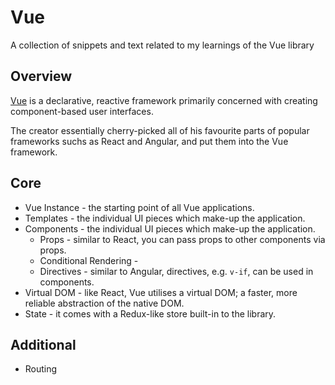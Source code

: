 # Vue

A collection of snippets and text related to my learnings of the Vue library

## Overview
[Vue](https://vuejs.org/v2/guide/) is a declarative, reactive framework primarily concerned with creating component-based user interfaces. 

The creator essentially cherry-picked all of his favourite parts of popular frameworks suchs as React and Angular, and put them into the Vue framework.


## Core

- Vue Instance - the starting point of all Vue applications.
- Templates - the individual UI pieces which make-up the application.
- Components - the individual UI pieces which make-up the application.
  - Props - similar to React, you can pass props to other components via props.
  - Conditional Rendering - 
  - Directives - similar to Angular, directives, e.g. `v-if`, can be used in components.
- Virtual DOM - like React, Vue utilises a virtual DOM; a faster, more reliable abstraction of the native DOM.
- State - it comes with a Redux-like store built-in to the library.

## Additional
- Routing